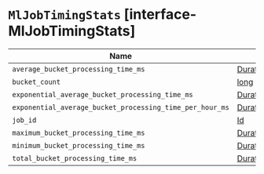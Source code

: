 # `MlJobTimingStats` [interface-MlJobTimingStats]

| Name | Type | Description |
| - | - | - |
| `average_bucket_processing_time_ms` | [DurationValue](./DurationValue.md)<[UnitFloatMillis](./UnitFloatMillis.md)> | &nbsp; |
| `bucket_count` | [long](./long.md) | &nbsp; |
| `exponential_average_bucket_processing_time_ms` | [DurationValue](./DurationValue.md)<[UnitFloatMillis](./UnitFloatMillis.md)> | &nbsp; |
| `exponential_average_bucket_processing_time_per_hour_ms` | [DurationValue](./DurationValue.md)<[UnitFloatMillis](./UnitFloatMillis.md)> | &nbsp; |
| `job_id` | [Id](./Id.md) | &nbsp; |
| `maximum_bucket_processing_time_ms` | [DurationValue](./DurationValue.md)<[UnitFloatMillis](./UnitFloatMillis.md)> | &nbsp; |
| `minimum_bucket_processing_time_ms` | [DurationValue](./DurationValue.md)<[UnitFloatMillis](./UnitFloatMillis.md)> | &nbsp; |
| `total_bucket_processing_time_ms` | [DurationValue](./DurationValue.md)<[UnitFloatMillis](./UnitFloatMillis.md)> | &nbsp; |
